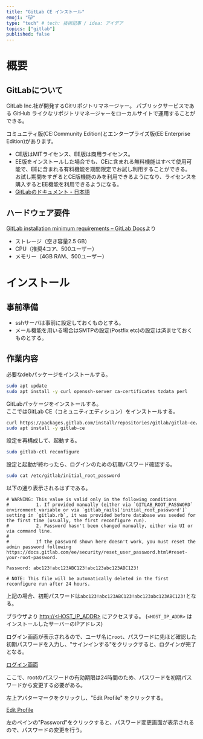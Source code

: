 ```yaml
---
title: "GitLab CE インストール"
emoji: "😽"
type: "tech" # tech: 技術記事 / idea: アイデア
topics: ["gitlab"]
published: false
---
```



# 概要

## GitLabについて

GitLab Inc.社が開発するGitリポジトリマネージャー。
パブリックサービスである GitHub ライクなリポジトリマネージャーをローカルサイトで運用することができる。

コミュニティ版(CE:Community Edition)とエンタープライズ版(EE:Enterprise Edition)があります。

* CE版はMITライセンス、EE版は商用ライセンス。
* EE版をインストールした場合でも、CEに含まれる無料機能はすべて使用可能で、EEに含まれる有料機能を期間限定でお試し利用することができる。  
  お試し期間をすぎるとCE版機能のみを利用できるようになり、ライセンスを購入するとEE機能を利用できるようになる。
* [GitLabのドキュメント - 日本語](https://gitlab-docs.creationline.com/ee/index.html)

## ハードウェア要件

[GitLab installation minimum requirements – GitLab Docs](https://docs.gitlab.com/omnibus/installation/)より

* ストレージ（空き容量2.5 GB）
* CPU（推奨4コア、500ユーザー）
* メモリー（4GB RAM、500ユーザー）

# インストール

## 事前準備

* sshサーバは事前に設定しておくものとする。
* メール機能を用いる場合はSMTPの設定(Postfix etc)の設定は済ませておくものとする。

## 作業内容

必要なdebパッケージをインストールする。

```bash
sudo apt update
sudo apt install -y curl openssh-server ca-certificates tzdata perl
```

GitLabパッケージをインストールする。  
ここではGitLab CE（コミュニティエディション）をインストールする。

```bash
curl https://packages.gitlab.com/install/repositories/gitlab/gitlab-ce/script.deb.sh | sudo bash
sudo apt install -y gitlab-ce
```

設定を再構成して、起動する。

```bash
sudo gitlab-ctl reconfigure
```

設定と起動が終わったら、ログインのための初期パスワード確認する。

```bash
sudo cat /etc/gitlab/initial_root_password
```

以下の通り表示されるはずである。

```
# WARNING: This value is valid only in the following conditions
#          1. If provided manually (either via `GITLAB_ROOT_PASSWORD` environment variable or via `gitlab_rails['initial_root_password']` setting in `gitlab.rb`, it was provided before database was seeded for the first time (usually, the first reconfigure run).
#          2. Password hasn't been changed manually, either via UI or via command line.
#
#          If the password shown here doesn't work, you must reset the admin password following https://docs.gitlab.com/ee/security/reset_user_password.html#reset-your-root-password.

Password: abc123!abc123ABC123!abc123abc123ABC123!

# NOTE: This file will be automatically deleted in the first reconfigure run after 24 hours.
```

上記の場合、初期パスワードは`abc123!abc123ABC123!abc123abc123ABC123!`となる。

ブラウザより [http://<HOST_IP_ADDR>](http://<HOST_IP_ADDR>) にアクセスする。
(`<HOST_IP_ADDR>` はインストールしたサーバーのIPアドレス)

ログイン画面が表示されるので、ユーザ名に`root`、パスワードに先ほど確認した初期パスワードを入力し、"サインインする"をクリックすると、ログインが完了となる。

[ログイン画面](../statics/98e421ccc894a9/install_01.png)

ここで、rootのパスワードの有効期限は24時間のため、パスワードを初期パスワードから変更する必要がある。  

左上アバターマークをクリックし、"Edit Profile" をクリックする。

[Edit Profile](../statics/98e421ccc894a9/install_02.png)

左のペインの"Password"をクリックすると、パスワード変更画面が表示されるので、パスワードの変更を行う。

